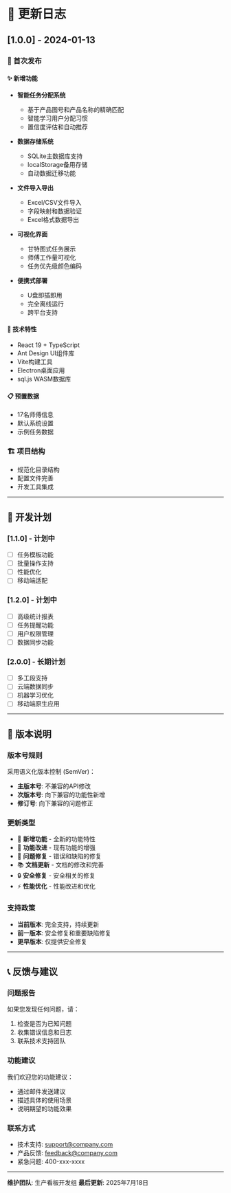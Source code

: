 # 📝 更新日志

## [1.0.0] - 2024-01-13

### 🎉 首次发布

#### ✨ 新增功能
- **智能任务分配系统**
  - 基于产品图号和产品名称的精确匹配
  - 智能学习用户分配习惯
  - 置信度评估和自动推荐

- **数据存储系统**
  - SQLite主数据库支持
  - localStorage备用存储
  - 自动数据迁移功能

- **文件导入导出**
  - Excel/CSV文件导入
  - 字段映射和数据验证
  - Excel格式数据导出

- **可视化界面**
  - 甘特图式任务展示
  - 师傅工作量可视化
  - 任务优先级颜色编码

- **便携式部署**
  - U盘即插即用
  - 完全离线运行
  - 跨平台支持

#### 🔧 技术特性
- React 19 + TypeScript
- Ant Design UI组件库
- Vite构建工具
- Electron桌面应用
- sql.js WASM数据库

#### 📋 预置数据
- 17名师傅信息
- 默认系统设置
- 示例任务数据

### 🏗️ 项目结构
- 规范化目录结构
- 配置文件完善
- 开发工具集成

---

## 📅 开发计划

### [1.1.0] - 计划中
- [ ] 任务模板功能
- [ ] 批量操作支持
- [ ] 性能优化
- [ ] 移动端适配

### [1.2.0] - 计划中
- [ ] 高级统计报表
- [ ] 任务提醒功能
- [ ] 用户权限管理
- [ ] 数据同步功能

### [2.0.0] - 长期计划
- [ ] 多工段支持
- [ ] 云端数据同步
- [ ] 机器学习优化
- [ ] 移动端原生应用

---

## 🔄 版本说明

### 版本号规则
采用语义化版本控制 (SemVer)：
- **主版本号**: 不兼容的API修改
- **次版本号**: 向下兼容的功能性新增
- **修订号**: 向下兼容的问题修正

### 更新类型
- 🎉 **新增功能** - 全新的功能特性
- 🔧 **功能改进** - 现有功能的增强
- 🐛 **问题修复** - 错误和缺陷的修复
- 📚 **文档更新** - 文档的修改和完善
- 🔒 **安全修复** - 安全相关的修复
- ⚡ **性能优化** - 性能改进和优化

### 支持政策
- **当前版本**: 完全支持，持续更新
- **前一版本**: 安全修复和重要缺陷修复
- **更早版本**: 仅提供安全修复

---

## 📞 反馈与建议

### 问题报告
如果您发现任何问题，请：
1. 检查是否为已知问题
2. 收集错误信息和日志
3. 联系技术支持团队

### 功能建议
我们欢迎您的功能建议：
- 通过邮件发送建议
- 描述具体的使用场景
- 说明期望的功能效果

### 联系方式
- 技术支持: support@company.com
- 产品反馈: feedback@company.com
- 紧急问题: 400-xxx-xxxx

---

**维护团队**: 生产看板开发组
**最后更新**: 2025年7月18日
